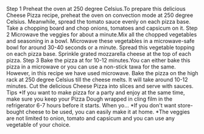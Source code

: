Step 1 
Preheat the oven at 250 degree Celsius.To prepare this delicious Cheese Pizza recipe, preheat the oven on convection mode at 250 degree Celsius. Meanwhile, spread the tomato sauce evenly on each pizza base. Take a chopping board and chop onions, tomatoes and capsicum on it.
Step 2
Microwave the veggies for about a minute.Mix all the chopped vegetables and seasoning in a bowl. Microwave these vegetables in a microwave-safe bowl for around 30-40 seconds or a minute. Spread this vegetable topping on each pizza base. Sprinkle grated mozzarella cheese at the top of each pizza.
Step 3
Bake the pizza at for 10-12 minutes.You can either bake this pizza in a microwave or you can use a non-stick tawa for the same. However, in this recipe we have used microwave. Bake the pizza on the high rack at 250 degree Celsius till the cheese melts. It will take around 10-12 minutes. Cut the delicious Cheese Pizza into slices and serve with sauces.
Tips
*If you want to make pizza for a party and enjoy at the same time, make sure you keep your Pizza Dough wrapped in cling film in the refrigerator 6-7 hours before it starts. When yo...
*If you don't want store-bought cheese to be used, you can easily make it at home.
*The veggies are not limited to onion, tomato and capsicum and you can use any vegetable of your choice.